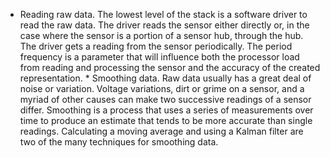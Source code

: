 *  Reading raw data. The lowest level of the stack is a software driver to read the raw data. The driver reads the sensor either directly or, in the case where the sensor is a portion of a sensor hub, through the hub. The driver gets a reading from the sensor periodically. The period frequency is a parameter that will influence both the processor load from reading and processing the sensor and the accuracy of the created representation. *  Smoothing data. Raw data usually has a great deal of noise or variation. Voltage variations, dirt or grime on a sensor, and a myriad of other causes can make two successive readings of a sensor differ. Smoothing is a process that uses a series of measurements over time to produce an estimate that tends to be more accurate than single readings. Calculating a moving average and using a Kalman filter are two of the many techniques for smoothing data.